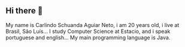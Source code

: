 ## Hi there 👋
My name is Carlindo Schuanda Aguiar Neto, i am 20 years old, i live at Brasil, São Luís... I study Computer Science at Estacio, and i speak portuguese and english... My main programming language is Java.

<!--
**Schuanda/Schuanda** is a ✨ _special_ ✨ repository because its `README.md` (this file) appears on your GitHub profile.

Here are some ideas to get you started:

- 🔭 I’m currently working on ...
- 🌱 I’m currently learning ...
- 👯 I’m looking to collaborate on ...
- 🤔 I’m looking for help with ...
- 💬 Ask me about ...
- 📫 How to reach me: ...
- 😄 Pronouns: ...
- ⚡ Fun fact: ...
-->

